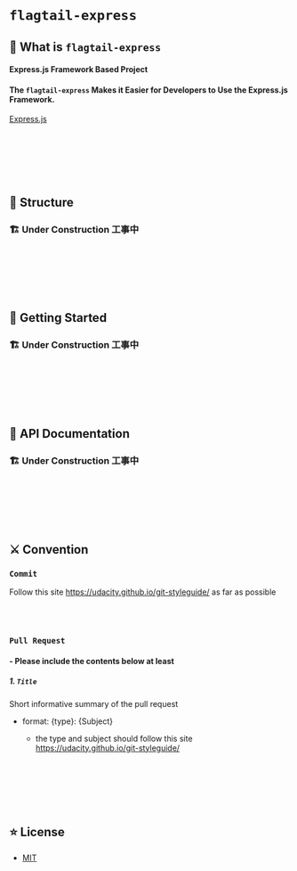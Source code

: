 # `flagtail-express`

## 🎯 What is `flagtail-express`

#### Express.js Framework Based Project

#### The `flagtail-express` Makes it Easier for Developers to Use the Express.js Framework.

[Express.js](https://expressjs.com/)

<br><br><br><br><br>

## 	:jigsaw: Structure

### 🏗️ Under Construction 工事中

<br><br><br><br><br>

## :flight_departure: Getting Started

### 🏗️ Under Construction 工事中

<br><br><br><br><br>
 
## 	:scroll: API Documentation

### 🏗️ Under Construction 工事中

<br><br><br><br><br>

## ⚔️ Convention

### `Commit`

Follow this site https://udacity.github.io/git-styleguide/ as far as possible

<br><br>

### `Pull Request`

#### - Please include the contents below at least

##### 1. `Title`

Short informative summary of the pull request

 - format: {type}: {Subject}

    - the type and subject should follow this site https://udacity.github.io/git-styleguide/

<br><br><br><br><br>

## ⭐ License
 - [MIT](./LICENSE)
